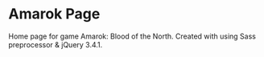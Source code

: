 # Amarok Page
Home page for game Amarok: Blood of the North. 
Created with using Sass preprocessor & jQuery 3.4.1.
